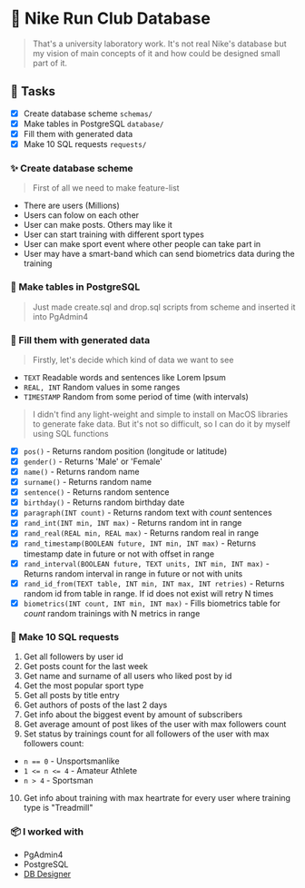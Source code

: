 # 🏃 Nike Run Club Database
> That's a university laboratory work.
> It's not real Nike's database but my vision of main concepts of it and how could be designed small part of it.

## 🚀 Tasks
- [x] Create database scheme `schemas/`
- [x] Make tables in PostgreSQL `database/`
- [x] Fill them with generated data
- [x] Make 10 SQL requests `requests/`

### ✨ Create database scheme
> First of all we need to make feature-list
- There are users (Millions)
- Users can folow on each other
- User can make posts. Others may like it
- User can start training with different sport types
- User can make sport event where other people can take part in
- User may have a smart-band which can send biometrics data during the training

### 📄 Make tables in PostgreSQL
> Just made create.sql and drop.sql scripts from scheme and inserted it into PgAdmin4

### 💾 Fill them with generated data
> Firstly, let's decide which kind of data we want to see
- `TEXT` Readable words and sentences like Lorem Ipsum
- `REAL, INT` Random values in some ranges
- `TIMESTAMP` Random from some period of time (with intervals)
> I didn't find any light-weight and simple to install on MacOS libraries to generate fake data.
> But it's not so difficult, so I can do it by myself using SQL functions
- [x] `pos()` - Returns random position (longitude or latitude)
- [x] `gender()` - Returns 'Male' or 'Female'
- [x] `name()` - Returns random name
- [x] `surname()` - Returns random name
- [x] `sentence()` - Returns random sentence 
- [x] `birthday()` - Returns random birthday date
- [x] `paragraph(INT count)` - Returns random text with *count* sentences 
- [x] `rand_int(INT min, INT max)` - Returns random int in range
- [x] `rand_real(REAL min, REAL max)` - Returns random real in range
- [x] `rand_timestamp(BOOLEAN future, INT min, INT max)` - Returns timestamp date in future or not with offset in range
- [x] `rand_interval(BOOLEAN future, TEXT units, INT min, INT max)` - Returns random interval in range in future or not with units
- [x] `rand_id_from(TEXT table, INT min, INT max, INT retries)` - Returns random id from table in range. If id does not exist will retry N times
- [x] `biometrics(INT count, INT min, INT max)` - Fills biometrics table for *count* random trainings with N metrics in range

### 📎 Make 10 SQL requests
1. Get all followers by user id
2. Get posts count for the last week
3. Get name and surname of all users who liked post by id
4. Get the most popular sport type
5. Get all posts by title entry
6. Get authors of posts of the last 2 days
7. Get info about the biggest event by amount of subscribers
8. Get average amount of post likes of the user with max followers count
9. Set status by trainings count for all followers of the user with max followers count:
  - `n == 0` - Unsportsmanlike
  - `1 <= n <= 4` - Amateur Athlete
  - `n > 4` - Sportsman
10. Get info about training with max heartrate for every user where training type is "Treadmill"

### 📦 I worked with
- PgAdmin4
- PostgreSQL
- [DB Designer](https://app.dbdesigner.net)
